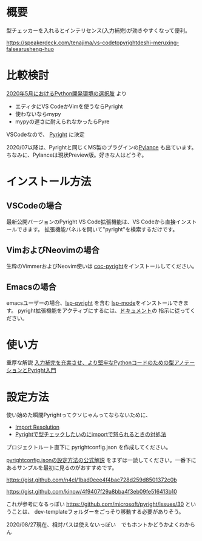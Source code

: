 # 概要
型チェッカーを入れるとインテリセンス(入力補完)が効きやすくなって便利。

https://speakerdeck.com/tenajima/vs-codetopyrightdeshi-meruxing-falsearusheng-huo

# 比較検討
[2020年5月におけるPython開発環境の選択肢](https://qiita.com/nicco_mirai/items/80ba4b4bf9db11ac54c6#5-%E5%9E%8B%E3%83%81%E3%82%A7%E3%83%83%E3%82%AB%E3%83%BC) 
より

- エディタにVS CodeかVimを使うならPyright
- 使わないならmypy
- mypyの遅さに耐えられなかったらPyre

VSCodeなので、 [Pyright](https://github.com/microsoft/pyright) に決定

2020/07以降は、Pyrightと同じくMS製のプラグインの[Pylance](https://marketplace.visualstudio.com/items?itemName=ms-python.vscode-pylance) も出ています。
ちなみに、Pylanceは現状Preview版。好きな人はどうぞ。

# インストール方法

## VSCodeの場合
最新公開バージョンのPyright VS Code拡張機能は、VS Codeから直接インストールできます。
拡張機能パネルを開いて"pyright"を検索するだけです。


## VimおよびNeovimの場合
生粋のVimmerおよびNeovim使いは [coc-pyright](https://github.com/fannheyward/coc-pyright/)をインストールしてください。


## Emacsの場合
emacsユーザーの場合、[lsp-pyright](https://github.com/emacs-lsp/lsp-pyright) を含む
[lsp-mode](https://github.com/emacs-lsp/lsp-mode)をインストールできます。
pyright拡張機能をアクティブにするには、[ドキュメント](https://emacs-lsp.github.io/lsp-pyright/)の
指示に従ってください。

# 使い方 

重厚な解説
[入力補完を充実させ、より堅牢なPythonコードのための型アノテーションとPyright入門](https://qiita.com/simonritchie/items/7492d1c1a3c13b2f27aa)


# 設定方法

使い始めた瞬間Pyrightってクソじゃんってならないために、
- [Import Resolution](https://github.com/Microsoft/pyright/blob/master/docs/import-resolution.md)
- [Pyrightで型チェックしたいのにimportで怒られるときの対処法](https://qiita.com/tenajima/items/81e0ea8ef70b954f7f0f)

プロジェクトルート直下に pyrightconfig.json を作成してください。

[pyrightconfig.jsonの設定方法の公式解説](https://github.com/microsoft/pyright/blob/master/docs/configuration.md)
をまずは一読してください。一番下にあるサンプルを最初に見るのがおすすめです。



https://gist.github.com/n4cl/1bad0eee4f4bac728d259d8501372c0b


https://gist.github.com/kinow/4f9407f29a8bba4f3eb09fe516413b10

これが参考になるっぽい
https://github.com/microsoft/pyright/issues/30
ということは、 dev-templateフォルダーをごっそり移動する必要がありそう。

2020/08/27現在、相対パスは使えないっぽい　でもホントかどうかよくわからん
```json

```
